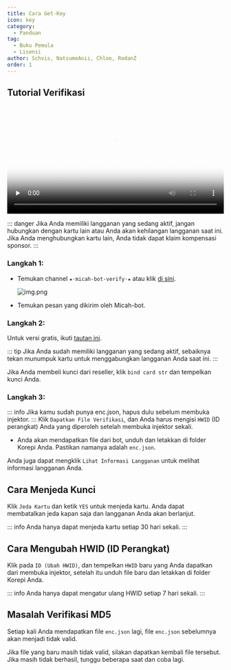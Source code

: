 ```yaml
---
title: Cara Get-Key
icon: key
category:
  - Panduan
tag:
  - Buku Pemula
  - Lisensi
author: Schvis, NatsumeAoii, Chloe, RodanZ
order: 1
---
```


## Tutorial Verifikasi

<video controls preload="none" width="100%" poster="https://nextcloud.atruicardona.xyz/s/dEnSM8gwYdDwbnD/preview"><source src="https://nextcloud.atruicardona.xyz/s/dEnSM8gwYdDwbnD/download" type="video/mp4"></video>

::: danger Jika Anda memiliki langganan yang sedang aktif, jangan hubungkan dengan kartu lain atau Anda akan kehilangan langganan saat ini. Jika Anda menghubungkan kartu lain, Anda tidak dapat klaim kompensasi sponsor.
:::

### Langkah 1:
- Temukan channel `★⋅micah-bot-verify⋅★` atau klik [di sini](https://discord.com/channels/1069057220802781265/1203687333107335198).

  ![img.png](/assets/images/docs/202402/verify-1.png)
- Temukan pesan yang dikirim oleh Micah-bot.

### Langkah 2:
Untuk versi gratis, ikuti [tautan ini](free.md).

::: tip Jika Anda sudah memiliki langganan yang sedang aktif, sebaiknya tekan munumpuk kartu untuk menggabungkan langganan Anda saat ini.
:::

Jika Anda membeli kunci dari reseller, klik `bind card str` dan tempelkan kunci Anda.

### Langkah 3:
::: info Jika kamu sudah punya enc.json, hapus dulu sebelum membuka injektor.
:::
Klik `Dapatkan File Verifikasi`, dan Anda harus mengisi `HWID` (ID perangkat) Anda yang diperoleh setelah membuka injektor sekali.
- Anda akan mendapatkan file dari bot, unduh dan letakkan di folder Korepi Anda. Pastikan namanya adalah `enc.json`.

Anda juga dapat mengklik `Lihat Informasi Langganan` untuk melihat informasi langganan Anda.

## Cara Menjeda Kunci

Klik `Jeda Kartu` dan ketik `YES` untuk menjeda kartu. Anda dapat membatalkan jeda kapan saja dan langganan Anda akan berlanjut.

::: info Anda hanya dapat menjeda kartu setiap 30 hari sekali.
:::

## Cara Mengubah HWID (ID Perangkat)

Klik pada `ID (Ubah HWID)`, dan tempelkan `HWID` baru yang Anda dapatkan dari membuka injektor, setelah itu unduh file baru dan letakkan di folder Korepi Anda.

::: info Anda hanya dapat mengatur ulang HWID setiap 7 hari sekali.
:::

## Masalah Verifikasi MD5
Setiap kali Anda mendapatkan file `enc.json` lagi, file `enc.json` sebelumnya akan menjadi tidak valid.

Jika file yang baru masih tidak valid, silakan dapatkan kembali file tersebut. Jika masih tidak berhasil, tunggu beberapa saat dan coba lagi.